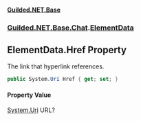 
#### [Guilded.NET.Base](Guilded_NET_Base 'Guilded_NET_Base')
### [Guilded.NET.Base.Chat](Guilded_NET_Base#Guilded_NET_Base_Chat 'Guilded.NET.Base.Chat').[ElementData](ElementData 'Guilded.NET.Base.Chat.ElementData')
## ElementData.Href Property
The link that hyperlink references.  
```csharp
public System.Uri Href { get; set; }
```

#### Property Value
[System.Uri](https://docs.microsoft.com/en-us/dotnet/api/System.Uri 'System.Uri')
URL?
